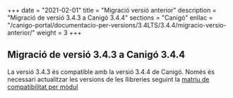 +++
date        = "2021-02-01"
title       = "Migració versió anterior"
description = "Migració de versió 3.4.3 a Canigó 3.4.4"
sections    = "Canigó"
enllac		= "/canigo-portal/documentacio-per-versions/3.4LTS/3.4.4/migracio-versio-anterior/"
weight		= 3
+++

## Migració de versió 3.4.3 a Canigó 3.4.4

La versió 3.4.3 és compatible amb la versió 3.4.4 de Canigó. Només és necessari actualitzar les versions de les llibreries seguint la [matriu de compatibilitat per mòdul](/canigo-portal/documentacio-per-versions/3.4LTS/3.4.4/moduls/compatibilitat-per-modul/)
